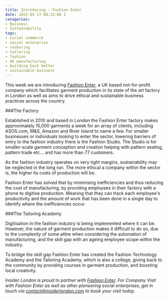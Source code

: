 ```yaml
---
title: Introducing - Fashion Enter
date: 2022-05-17 08:32:00 Z
categories:
- Business
- Sustainability
tags:
- social commerce
- social enterprise
- reshoring
- tailoring
- fashion
- UK manufacturing
- building back better
- sustainable business
---
```


This week we are introducing [Fashion Enter](https://www.fashion-enter.com/), a UK based not-for-profit company which facilitates garment production in its state of the art factory in London as well as aims to drive ethical and sustainable business practices across the country.

###The Factory

Established in 2010 and based in London the Fashion Enter factory makes approximately 15,000 garments a week for an array of clients, including ASOS.com, M&S, Amazon and River Island to name a few.
For smaller businesses or individuals looking to enter the sector, lowering barriers of entry to the fashion industry there is the Fashion Studio. The Studio is for smaller-scale garment conception and creation helping with pattern sealing, pattern trade etc… and has more than 77 customers.

As the fashion industry operates on very tight margins, sustainability may be neglected in the long run. The more ethical a company within the sector is, the higher its costs of production will be.

Fashion Enter has solved that by minimising inefficiencies and thus reducing the cost of manufacturing, by providing employees in their factory with a phone to digitise production. Meaning that they can track each employee's productivity and the amount of work that has been done in a single day to identify where the inefficiencies occur. 


###The Tailoring Academy

Digitisation in the fashion industry is being implemented where it can be. However, the nature of garment production makes it difficult to do so, due to the complexity of some attire when considering the automation of manufacturing, and the skill gap with an ageing employee scope within the industry. 

To bridge the skill gap Fashion Enter has created the Fashion Technology Academy and the Tailoring Academy, which is also a college, giving back to the community by providing courses in garment production, and boosting local creativity.


*Insider London is proud to partner with [Fashion Enter](https://www.fashion-enter.com/). For Company Visit with Fashion Enter as well as other pioneering social enterprises, get in touch via <a href="mailto:contact@insiderlondon.com">contact@insiderlondon.com</a> to book your visit today.*
 

